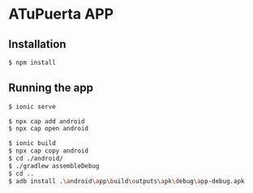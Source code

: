 # ATuPuerta APP

## Installation

```bash
$ npm install
```

## Running the app

```bash
$ ionic serve
```


```bash
$ npx cap add android
$ npx cap open android

$ ionic build
$ npx cap copy android
$ cd ./android/
$ ./gradlew assembleDebug
$ cd ..
$ adb install .\android\app\build\outputs\apk\debug\app-debug.apk 
```

